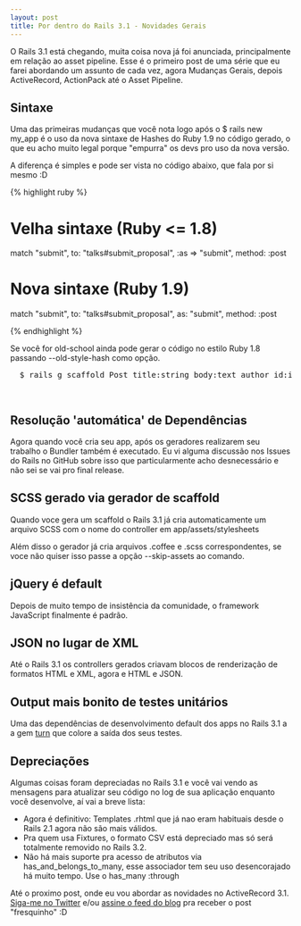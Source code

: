 ```yaml
---
layout: post
title: Por dentro do Rails 3.1 - Novidades Gerais
---
```


<span class="drops">O</span> Rails 3.1 está chegando, muita coisa nova já foi anunciada, principalmente em relação ao asset pipeline. Esse é o primeiro post de uma série que eu farei abordando um assunto de cada vez, agora Mudanças Gerais, depois ActiveRecord, ActionPack até o Asset Pipeline.

Sintaxe
-------

Uma das primeiras mudanças que você nota logo após o <span class="small_code">$ rails new my_app</span> é o uso da nova sintaxe de Hashes do Ruby 1.9 no código gerado, o que eu acho muito legal porque "empurra" os devs pro uso da nova versão.

A diferença é simples e pode ser vista no código abaixo, que fala por si mesmo :D

{% highlight ruby %}

# Velha sintaxe (Ruby <= 1.8)
match "submit", to: "talks#submit_proposal", :as => "submit", method: :post

# Nova sintaxe (Ruby 1.9)
match "submit", to: "talks#submit_proposal", as: "submit", method: :post

{% endhighlight %}

Se você for old-school ainda pode gerar o código no estilo Ruby 1.8 passando <span class="small_code">--old-style-hash</span> como opção.

<pre class="terminal">
  $ rails g scaffold Post title:string body:text author_id:integer --old-style-hash
</pre>

<br/>

Resolução 'automática' de Dependências
--------------------------------------

Agora quando você cria seu app, após os geradores realizarem seu trabalho o Bundler também é executado. Eu vi alguma discussão nos Issues do Rails no GitHub sobre isso que particularmente acho desnecessário e não sei se vai pro final release.

SCSS gerado via gerador de scaffold
-----------------------------------

Quando voce gera um scaffold o Rails 3.1 já cria automaticamente um arquivo SCSS com o nome do controller em <span class="small_code">app/assets/stylesheets</span>

Além disso o gerador já cria arquivos .coffee e .scss correspondentes, se voce não quiser isso passe a opção <span class="small_code">--skip-assets</span> ao comando.

jQuery é default
----------------

Depois de muito tempo de insistência da comunidade, o framework JavaScript finalmente é padrão.

JSON no lugar de XML
--------------------

Até o Rails 3.1 os controllers gerados criavam blocos de renderização de formatos HTML e XML, agora e HTML e JSON.

Output mais bonito de testes unitários
--------------------------------------

Uma das dependências de desenvolvimento default dos apps no Rails 3.1 a a gem [turn] que colore a saída dos seus testes.

Depreciações
------------

Algumas coisas foram depreciadas no Rails 3.1 e você vai vendo as mensagens para atualizar seu código no log de sua aplicação enquanto você desenvolve, aí vai a breve lista:

* Agora é definitivo: Templates .rhtml que já nao eram habituais desde o Rails 2.1 agora não são mais válidos.
* Pra quem usa Fixtures, o formato CSV está depreciado mas só será totalmente removido no Rails 3.2.
* Não há mais suporte pra acesso de atributos via <span class="small_code">has_and_belongs_to_many</span>, esse associador tem seu uso desencorajado há muito tempo. Use o <span class="small_code">has_many :through</span>

Até o proximo post, onde eu vou abordar as novidades no ActiveRecord 3.1. [Siga-me no Twitter] e/ou [assine o feed do blog] pra receber o post "fresquinho" :D

[turn]: https://github.com/TwP/turn
[Siga-me no Twitter]: http://twitter.com/#!/rdrgov
[assine o feed do blog]: http://www.rodrigoalvesvieira.com/atom.xml